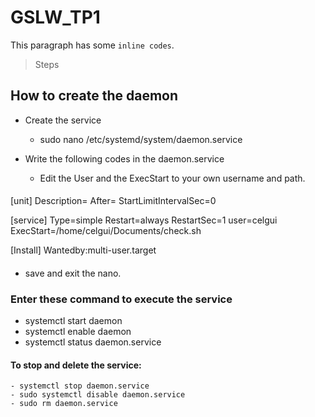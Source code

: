 # GSLW_TP1
This paragraph has some `inline codes`.

>Steps
## How to create the daemon
- Create the service
  - sudo nano /etc/systemd/system/daemon.service
 
 - Write the following codes in the daemon.service
   - Edit the User and the ExecStart to your own username and path.
  
####
  [unit]
  Description=
  After=
  StartLimitIntervalSec=0
  
  [service]
  Type=simple
  Restart=always
  RestartSec=1
  user=celgui
  ExecStart=/home/celgui/Documents/check.sh
  
  [Install]
  Wantedby:multi-user.target
  ####
  
  - save and exit the nano.
  
  ### Enter these command to execute the service
   - systemctl start daemon
   - systemctl enable daemon
   - systemctl status daemon.service
   
  #### To stop and delete the service:
    - systemctl stop daemon.service
    - sudo systemctl disable daemon.service
    - sudo rm daemon.service
